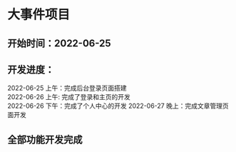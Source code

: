 # 大事件项目
## 开始时间：2022-06-25
## 开发进度：
2022-06-25 上午：完成后台登录页面搭建  
2022-06-26 上午: 完成了登录和主页的开发  
2022-06-26 下午：完成了个人中心的开发
2022-06-27 晚上：完成文章管理页面开发
## 全部功能开发完成